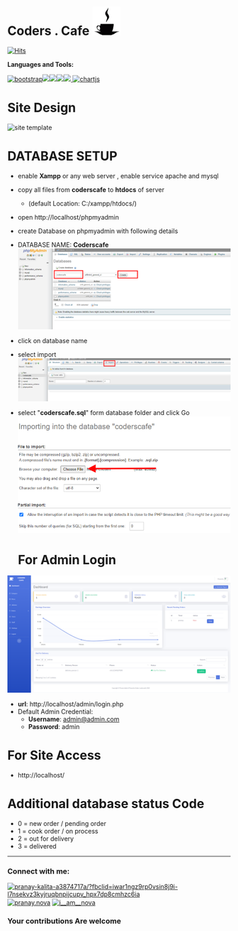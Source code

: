 # Coders . Cafe ![](/images/readme.gif)

[![Hits](https://hits.seeyoufarm.com/api/count/incr/badge.svg?url=https%3A%2F%2Fgithub.com%2Fn0v4c0r3%2Fcoderscafe%2F&count_bg=%23646464&title_bg=%23417CFF&icon=&icon_color=%23E7E7E7&title=Visits&edge_flat=true)](https://hits.seeyoufarm.com)

**Languages and Tools:**

<a href="https://getbootstrap.com/"><img src="https://img.icons8.com/color/48/000000/bootstrap.png" alt="bootstrap"/></a><a href="https://en.wikipedia.org/wiki/HTML"><img src="https://img.icons8.com/color/48/000000/html-5.png"/></a><a href="https://en.wikipedia.org/wiki/CSS"><img src="https://img.icons8.com/color/48/000000/css3.png"/></a><a href="https://www.php.net/"><img src="https://img.icons8.com/ios-filled/50/000000/php-logo.png"/></a><a href="https://www.mysql.com/"><img src="https://img.icons8.com/color/48/000000/mysql.png"/></a><a href="https://www.chartjs.org" target="_blank"> <img src="https://www.chartjs.org/media/logo-title.svg" alt="chartjs" width="40" height="40"/> </a> 

# Site Design
![site template](/screenshots/template.png)

# DATABASE SETUP

 - enable **Xampp** or any web server , enable service apache and mysql

- copy all files from **coderscafe** to **htdocs** of server
	- (default Location: C:/xampp/htdocs/)

- open http://localhost/phpmyadmin

- create Database on phpmyadmin with following details
- DATABASE NAME: **Coderscafe**
![database setup step 1](/screenshots/databse_setup1.png)

- click on database name

- select import
![database setup step 2](/screenshots/databse_setup2.png)

- select "**coderscafe.sql**" form database folder and click Go
![database setup step 3](/screenshots/databse_setup3.png)


  # For Admin Login

![admin dashboard](/screenshots/adminDashboard.png)

 - **url**: http://localhost/admin/login.php
 - Default Admin Credential:
	 - **Username**: admin@admin.com
	 - **Password**: admin

  # For Site Access
  
 - http://localhost/

# Additional database status Code

 - 0 = new order / pending order
 - 1 = cook order / on process
 - 2 = out for delivery
 - 3 = delivered
  
---

<h3 align="left">Connect with me:</h3>  
<p align="left">  
<a href="https://linkedin.com/in/pranay-kalita-a3874717a/?fbclid=iwar1ngz9rp0vsin8j9i-l7nsekvz3kyjruqbnpijcupv_hpx7dp8cmhzc6ia" target="blank"><img align="center" src="https://cdn.jsdelivr.net/npm/simple-icons@3.0.1/icons/linkedin.svg" alt="pranay-kalita-a3874717a/?fbclid=iwar1ngz9rp0vsin8j9i-l7nsekvz3kyjruqbnpijcupv_hpx7dp8cmhzc6ia" height="30" width="40" /></a>  
<a href="https://fb.com/pranay.nova" target="blank"><img align="center" src="https://cdn.jsdelivr.net/npm/simple-icons@3.0.1/icons/facebook.svg" alt="pranay.nova" height="30" width="40" /></a>  
<a href="https://instagram.com/i__am__nova" target="blank"><img align="center" src="https://cdn.jsdelivr.net/npm/simple-icons@3.0.1/icons/instagram.svg" alt="i__am__nova" height="30" width="40" /></a>
</p>  

### Your contributions Are welcome 
